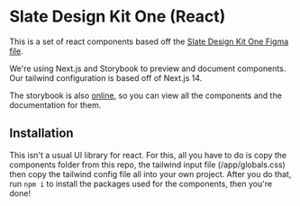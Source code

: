 # Slate Design Kit One (React)

This is a set of react components based off the [Slate Design Kit One Figma file]().

We're using Next.js and Storybook to preview and document components. Our tailwind configuration is based off of Next.js 14.

The storybook is also [online](), so you can view all the components and the documentation for them.

## Installation

This isn't a usual UI library for react. For this, all you have to do is copy the components folder from this repo, the tailwind input file (/app/globals.css) then copy the tailwind config file all into your own project. After you do that, run `npm i` to install the packages used for the components, then you're done!
